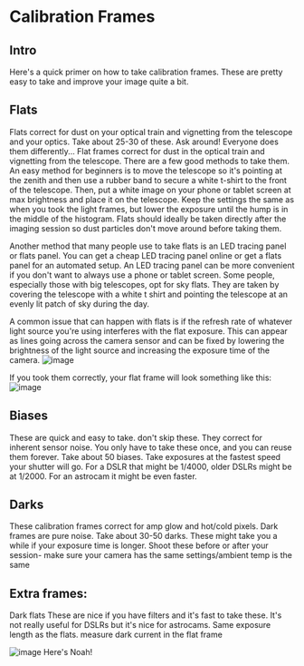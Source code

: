 # Calibration Frames

## Intro
Here's a quick primer on how to take calibration frames. These are pretty easy to take and improve your image quite a bit.

## Flats 
Flats correct for dust on your optical train and vignetting from the telescope and your optics. 
Take about 25-30 of these. Ask around! Everyone does them differently...
Flat frames correct for dust in the optical train and vignetting from the telescope. There are a few good methods to take them. An easy method for beginners is to move the telescope so it's pointing at the zenith and then use a rubber band to secure a white t-shirt to the front of the telescope. Then, put a white image on your phone or tablet screen at max brightness and place it on the telescope. Keep the settings the same as when you took the light frames, but lower the exposure until the hump is in the middle of the histogram. Flats should ideally be taken directly after the imaging session so dust particles don't move around before taking them.

Another method that many people use to take flats is an LED tracing panel or flats panel. You can get a cheap LED tracing panel online or get a flats panel for an automated setup. An LED tracing panel can be more convenient if you don't want to always use a phone or tablet screen. Some people, especially those with big telescopes, opt for sky flats. They are taken by covering the telescope with a white t shirt and pointing the telescope at an evenly lit patch of sky during the day.

A common issue that can happen with flats is if the refresh rate of whatever light source you're using interferes with the flat exposure. This can appear as lines going across the camera sensor and can be fixed by lowering the brightness of the light source and increasing the exposure time of the camera. 
![image](https://github.com/observational-dev/oawiki/assets/31824839/8a6c365e-8ffc-4d86-b397-a845ba2f7c75)

If you took them correctly, your flat frame will look something like this:
![image](https://github.com/observational-dev/oawiki/assets/31824839/b93ab15a-624b-4f90-9794-26e892b62d99)

## Biases
These are quick and easy to take. don't skip these. They correct for inherent sensor noise. You only have to take these once, and you can reuse them forever.
Take about 50 biases.
Take exposures at the fastest speed your shutter will go. For a DSLR that might be 1/4000, older DSLRs might be at 1/2000. For an astrocam it might be even faster.

## Darks
These calibration frames correct for amp glow and hot/cold pixels. Dark frames are pure noise.
Take about 30-50 darks. These might take you a while if your exposure time is longer.
Shoot these before or after your session- make sure your camera has the same settings/ambient temp is the same 

## Extra frames:
Dark flats
These are nice if you have filters and it's fast to take these. It's not really useful for DSLRs but it's nice for astrocams. Same exposure length as the flats. measure dark current in the flat frame 

![image](https://github.com/observational-dev/oawiki/assets/31824839/e21394c6-28f3-4730-ba13-dd7f69d6368f)
Here's Noah!
